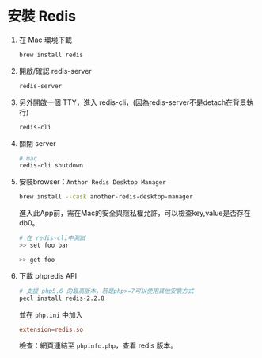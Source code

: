 # 安裝 Redis
1. 在 Mac 環境下載

    ```sh
    brew install redis
    ```

2. 開啟/確認 redis-server

    ```sh
    redis-server
    ```

3. 另外開啟一個 TTY，進入 redis-cli，(因為redis-server不是detach在背景執行)

    ```sh
    redis-cli
    ```

4. 關閉 server

    ```sh
    # mac
    redis-cli shutdown
    ```

5. 安裝browser：`Anthor Redis Desktop Manager`
    
    ```sh
    brew install --cask another-redis-desktop-manager
    ```

    進入此App前，需在Mac的安全與隱私權允許，可以檢查key,value是否存在db0。

    ```sh
    # 在 redis-cli中測試
    >> set foo bar

    >> get foo
    ```

6. 下載 phpredis API

    ```sh
    # 支援 php5.6 的最高版本，若是php>=7可以使用其他安裝方式
    pecl install redis-2.2.8
    ```
    並在 `php.ini` 中加入

    ```conf
    extension=redis.so
    ```
    檢查：網頁連結至 `phpinfo.php`，查看 redis 版本。

    